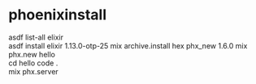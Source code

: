 # phoenixinstall
asdf list-all elixir  
asdf install elixir 1.13.0-otp-25
mix archive.install hex phx_new 1.6.0
mix phx.new hello         
cd hello 
code .  
mix phx.server 
